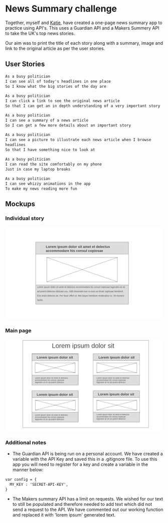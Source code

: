 # News Summary challenge

Together, myself and [Katie](http://www.github.com/ktcornish/), have created a one-page news summary app to practice using API's. This uses a Guardian API and a Makers Summery API to take the UK's top news stories.

Our aim was to print the title of each story along with a summary, image and link to the original article as per the user stories.

## User Stories

```
As a busy politician
I can see all of today's headlines in one place
So I know what the big stories of the day are
```

```
As a busy politician
I can click a link to see the original news article
So that I can get an in depth understanding of a very important story
```

```
As a busy politician
I can see a summary of a news article
So I can get a few more details about an important story
```

```
As a busy politician
I can see a picture to illustrate each news article when I browse headlines
So that I have something nice to look at
```

```
As a busy politician
I can read the site comfortably on my phone
Just in case my laptop breaks
```

```
As a busy politician
I can see whizzy animations in the app
To make my news reading more fun
```

## Mockups

### Individual story

![Mockup of individual story](./images/individual-story.png)

### Main page

![Mockup of webpage](./images/full-page.png)

### Additional notes

* The Guardian API is being run on a personal account. We have created a variable with the API Key and saved this in a .gitignore file. To use this app you will need to register for a key and create a variable in the manner below:

```
var config = {
  MY_KEY : 'SECRET-API-KEY',
}
```

* The Makers summary API has a limit on requests. We wished for our text to still be populated and therefore needed to add text which did not send a request to the API. We have commented out our working function and replaced it with 'lorem ipsum' generated text.  
